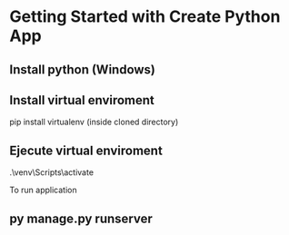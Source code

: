 # Getting Started with Create Python App

## Install python (Windows)
## Install virtual enviroment 

pip install virtualenv (inside cloned directory)

## Ejecute virtual enviroment 

.\venv\Scripts\activate 

To run application

## py manage.py runserver
